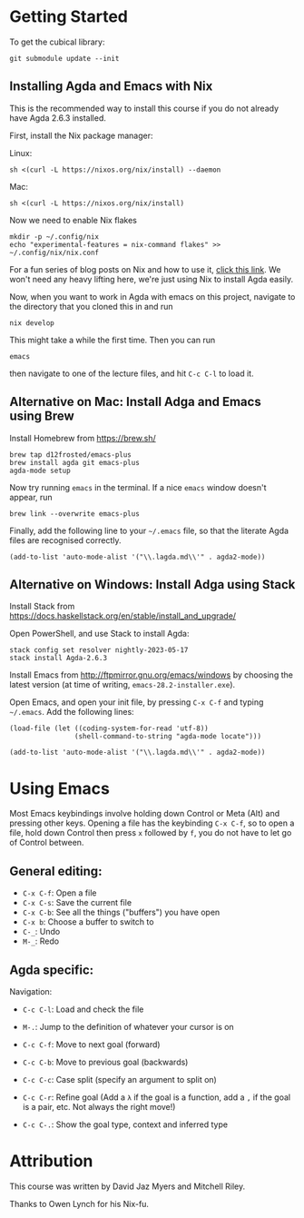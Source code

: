 # Getting Started

To get the cubical library:
``` shell
git submodule update --init
```

## Installing Agda and Emacs with Nix

This is the recommended way to install this course if you do not
already have Agda 2.6.3 installed.

First, install the Nix package manager:

Linux:
``` shell
sh <(curl -L https://nixos.org/nix/install) --daemon
```

Mac:
``` shell
sh <(curl -L https://nixos.org/nix/install)
```

Now we need to enable Nix flakes
``` shell
mkdir -p ~/.config/nix
echo "experimental-features = nix-command flakes" >> ~/.config/nix/nix.conf
```

For a fun series of blog posts on Nix and how to use it, [click this
link](https://ianthehenry.com/posts/how-to-learn-nix/). We won't need
any heavy lifting here, we're just using Nix to install Agda easily.

Now, when you want to work in Agda with emacs on this project,
navigate to the directory that you cloned this in and run
``` shell
nix develop
```

This might take a while the first time. Then you can run
``` shell
emacs
```
then navigate to one of the lecture files, and hit `C-c C-l` to load it.

## Alternative on Mac: Install Adga and Emacs using Brew

Install Homebrew from https://brew.sh/

``` shell
brew tap d12frosted/emacs-plus
brew install agda git emacs-plus
agda-mode setup
```

Now try running `emacs` in the terminal. If a nice `emacs` window
doesn't appear, run
``` shell
brew link --overwrite emacs-plus
```

Finally, add the following line to your `~/.emacs` file, so that the
literate Agda files are recognised correctly.
``` emacs-lisp
(add-to-list 'auto-mode-alist '("\\.lagda.md\\'" . agda2-mode))
```

## Alternative on Windows: Install Adga using Stack

Install Stack from https://docs.haskellstack.org/en/stable/install_and_upgrade/

Open PowerShell, and use Stack to install Agda:
``` shell
stack config set resolver nightly-2023-05-17
stack install Agda-2.6.3
```

Install Emacs from http://ftpmirror.gnu.org/emacs/windows by choosing
the latest version (at time of writing, `emacs-28.2-installer.exe`).

Open Emacs, and open your init file, by pressing `C-x C-f` and typing
`~/.emacs`. Add the following lines:

``` emacs-lisp
(load-file (let ((coding-system-for-read 'utf-8))
                (shell-command-to-string "agda-mode locate")))

(add-to-list 'auto-mode-alist '("\\.lagda.md\\'" . agda2-mode))
```


# Using Emacs

Most Emacs keybindings involve holding down Control or Meta (Alt) and
pressing other keys. Opening a file has the keybinding `C-x C-f`, so
to open a file, hold down Control then press `x` followed by `f`, you
do not have to let go of Control between.

## General editing:

* `C-x C-f`: Open a file
* `C-x C-s`: Save the current file
* `C-x C-b`: See all the things ("buffers") you have open
* `C-x b`: Choose a buffer to switch to
* `C-_`: Undo
* `M-_`: Redo

## Agda specific:

Navigation:
* `C-c C-l`: Load and check the file
* `M-.`: Jump to the definition of whatever your cursor is on
* `C-c C-f`: Move to next goal (forward)
* `C-c C-b`: Move to previous goal (backwards)

* `C-c C-c`: Case split (specify an argument to split on)
* `C-c C-r`: Refine goal (Add a `λ` if the goal is a function, add a
  `,` if the goal is a pair, etc. Not always the right move!)
* `C-c C-.`: Show the goal type, context and inferred type

# Attribution

This course was written by David Jaz Myers and Mitchell Riley.

Thanks to Owen Lynch for his Nix-fu.
